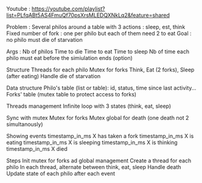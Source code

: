 Youtube : https://youtube.com/playlist?list=PLfqABt5AS4FmuQf70psXrsMLEDQXNkLq2&feature=shared

Problem :
Several philos around a table with 3 actions : sleep, est, think
Fixed number of fork : one per philo but each of them need 2 to eat
Goal : no philo must die of starvation

Args :
Nb of philos
Time to die
Time to eat
Time to sleep
Nb of time each philo must eat before the simiulation ends (option)

Structure
Threads for each philo
Mutex for forks
Think, Eat (2 forks), Sleep (after eating)
Handle die of starvation

Data structure
Philo's table (list or table): id, status, time since last activity...
Forks' table (mutex table to protect access to forks)

Threads management
Infinite loop with 3 states (think, eat, sleep)

Sync with mutex
Mutex for forks
Mutex global for death (one death not 2 simultanously)

Showing events
timestamp_in_ms X has taken a fork
timestamp_in_ms X is eating
timestamp_in_ms X is sleeping
timestamp_in_ms X is thinking
timestamp_in_ms X died

Steps
Init mutex for forks ad global management
Create a thread for each philo
In each thread, alternate between think, eat, sleep
Handle death
Update state of each philo after each event
